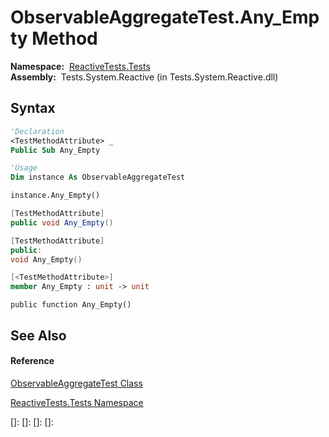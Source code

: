 # ObservableAggregateTest.Any\_Empty Method

**Namespace:**  [ReactiveTests.Tests](ReactiveTests.Tests\ReactiveTests.Tests.md)  
**Assembly:**  Tests.System.Reactive (in Tests.System.Reactive.dll)

## Syntax

```vb
'Declaration
<TestMethodAttribute> _
Public Sub Any_Empty
```

```vb
'Usage
Dim instance As ObservableAggregateTest

instance.Any_Empty()
```

```csharp
[TestMethodAttribute]
public void Any_Empty()
```

```c++
[TestMethodAttribute]
public:
void Any_Empty()
```

```fsharp
[<TestMethodAttribute>]
member Any_Empty : unit -> unit 
```

```jscript
public function Any_Empty()
```

## See Also

#### Reference

[ObservableAggregateTest Class](ObservableAggregateTest\ObservableAggregateTest.md)

[ReactiveTests.Tests Namespace](ReactiveTests.Tests\ReactiveTests.Tests.md)

[]: 
[]: 
[]: 
[]: 